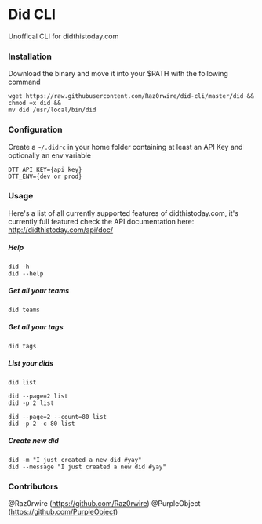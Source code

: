 # Did CLI
Unoffical CLI for didthistoday.com

### Installation
Download the binary and move it into your $PATH with the following command

	wget https://raw.githubusercontent.com/Raz0rwire/did-cli/master/did &&
	chmod +x did &&
	mv did /usr/local/bin/did



### Configuration
Create a `~/.didrc` in your home folder containing at least an API Key and optionally an env variable

	DTT_API_KEY={api_key}
    DTT_ENV={dev or prod}

### Usage
Here's a list of all currently supported features of didthistoday.com, it's currently full featured check the API documentation here: http://didthistoday.com/api/doc/

##### Help
    did -h
    did --help

##### Get all your teams
    did teams

##### Get all your tags
    did tags
    
    
##### List your dids
    did list
    
    did --page=2 list
    did -p 2 list
    
    did --page=2 --count=80 list
    did -p 2 -c 80 list    
    
##### Create new did
    did -m "I just created a new did #yay"
    did --message "I just created a new did #yay"
    

### Contributors
@Raz0rwire (https://github.com/Raz0rwire)
@PurpleObject (https://github.com/PurpleObject)
    
    